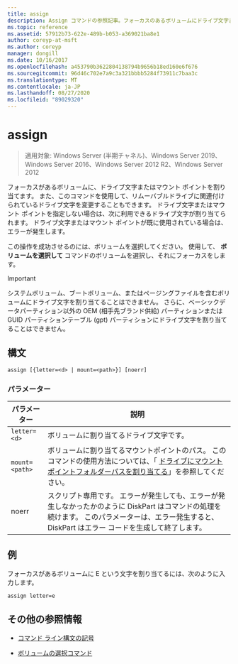 ```yaml
---
title: assign
description: Assign コマンドの参照記事。フォーカスのあるボリュームにドライブ文字またはマウントポイントを割り当てます。
ms.topic: reference
ms.assetid: 57912b73-622e-489b-b053-a369021ba8e1
author: coreyp-at-msft
ms.author: coreyp
manager: dongill
ms.date: 10/16/2017
ms.openlocfilehash: a453790b3622804138794b9656b18ed160e6f676
ms.sourcegitcommit: 96d46c702e7a9c3a321bbbb5284f73911c7baa3c
ms.translationtype: MT
ms.contentlocale: ja-JP
ms.lasthandoff: 08/27/2020
ms.locfileid: "89029320"
---
```

# <a name="assign"></a>assign

> 適用対象: Windows Server (半期チャネル)、Windows Server 2019、Windows Server 2016、Windows Server 2012 R2、Windows Server 2012

フォーカスがあるボリュームに、ドライブ文字またはマウント ポイントを割り当てます。 また、このコマンドを使用して、リムーバブルドライブに関連付けられているドライブ文字を変更することもできます。 ドライブ文字またはマウント ポイントを指定しない場合は、次に利用できるドライブ文字が割り当てられます。 ドライブ文字またはマウント ポイントが既に使用されている場合は、エラーが発生します。

この操作を成功させるのには、ボリュームを選択してください。 使用して、 **ボリュームを選択して** コマンドのボリュームを選択し、それにフォーカスをします。

> [!IMPORTANT]
> システムボリューム、ブートボリューム、またはページングファイルを含むボリュームにドライブ文字を割り当てることはできません。 さらに、ベーシックデータパーティション以外の OEM (相手先ブランド供給) パーティションまたは GUID パーティションテーブル (gpt) パーティションにドライブ文字を割り当てることはできません。

## <a name="syntax"></a>構文

```
assign [{letter=<d> | mount=<path>}] [noerr]
```

### <a name="parameters"></a>パラメーター

| パラメーター | 説明 |
| --------- | ----------- |
| `letter=<d>` | ボリュームに割り当てるドライブ文字です。 |
| `mount=<path>` | ボリュームに割り当てるマウントポイントのパス。 このコマンドの使用方法については、「 [ドライブにマウントポイントフォルダーパスを割り当てる](../../storage/disk-management/assign-a-mount-point-folder-path-to-a-drive.md)」を参照してください。 |
| noerr | スクリプト専用です。 エラーが発生しても、エラーが発生しなかったかのように DiskPart はコマンドの処理を続けます。 このパラメーターは、エラー発生すると、DiskPart はエラー コードを生成して終了します。 |

## <a name="examples"></a>例

フォーカスがあるボリュームに E という文字を割り当てるには、次のように入力します。

```
assign letter=e
```

## <a name="additional-references"></a>その他の参照情報

- [コマンド ライン構文の記号](command-line-syntax-key.md)

- [ボリュームの選択コマンド](select-volume.md)

